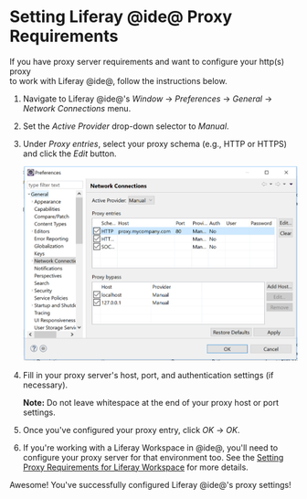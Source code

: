 # Setting Liferay @ide@ Proxy Requirements

If you have proxy server requirements and want to configure your http(s) proxy		
to work with Liferay @ide@, follow the instructions below.

1.  Navigate to Liferay @ide@'s *Window* &rarr; *Preferences* &rarr; *General*
    &rarr; *Network Connections* menu.

2.  Set the *Active Provider* drop-down selector to *Manual*.

3.  Under *Proxy entries*, select your proxy schema (e.g., HTTP or HTTPS) and
    click the *Edit* button.

    ![Figure 1: You can configure your proxy settings in @ide@'s Network Connections menu.](../../../images/ide-network-connections.png)

3.  Fill in your proxy server's host, port, and authentication settings (if
    necessary).

    **Note:** Do not leave whitespace at the end of your proxy host or port
    settings.

4.  Once you've configured your proxy entry, click *OK* &rarr; *OK*.

5.  If you're working with a Liferay Workspace in @ide@, you'll need to
    configure your proxy server for that environment too. See the
    [Setting Proxy Requirements for Liferay Workspace](/develop/tutorials/-/knowledge_base/7-0/setting-proxy-requirements-for-liferay-workspace)
    for more details.

Awesome! You've successfully configured Liferay @ide@'s proxy settings!